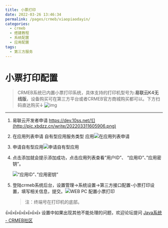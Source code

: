 ```yaml
---
title: 小票打印
date: 2022-03-26 13:46:34
permalink: /pages/crmeb/xiaopiaodayin/
categories:
  - crmeb
  - 搭建教程
  - 系统配置
  - 应用配置
tags:
  - 第三方服务
---
```

# **小票打印配置**

> CRMEB系统已内置小票打印系统，具体支持的打印机型号为:**易联云K4无线版**，设备购买可在第三方平台或者CRMEB官方商城购买都可以。下方扫码直达购买↓
> ![img](https://img.kancloud.cn/06/99/0699f439c2ce67e447f5c23211149564_245x222.png)

------

1. 易联云开发者申请 https://dev.10ss.net/![](http://pic.xbdzz.cn/write/202203311605906.png)

2. 在应用列表申请 自有型应用服务类型 应用![在应用列表申请](http://pic.xbdzz.cn/write/202203311605245.png)

3. 申请自有型应用![申请自有型应用](http://pic.xbdzz.cn/write/202203311606720.png)

4. 点击添加就会提示添加成功，点击应用列表查看”用户ID”、 “应用ID”、”应用密钥”。

   ![ “应用ID”、”应用密钥”](http://pic.xbdzz.cn/write/202203311607936.png)

5. 登陆crmeb系统后台，设置管理→系统设置→第三方接口配置-小票打印设置，填写相关信息，提交。![WEB PC 配置小票打印](http://pic.xbdzz.cn/write/202203311612029.png)

   > 注：终端号在打印机的底部。

👍👍👍👍👍👍👍👍 设置中如果出现其他不能处理的问题，欢迎论坛提问 [Java系统 - CRMEB社区](https://q.crmeb.com/?categoryId=122&sequence=0)